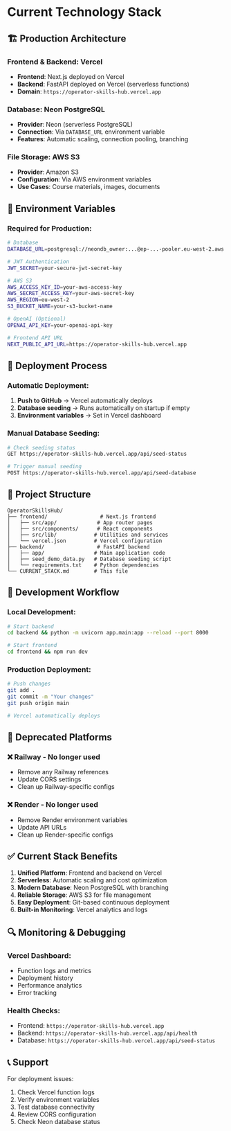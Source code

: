 # Current Technology Stack

## 🏗️ **Production Architecture**

### **Frontend & Backend: Vercel**
- **Frontend**: Next.js deployed on Vercel
- **Backend**: FastAPI deployed on Vercel (serverless functions)
- **Domain**: `https://operator-skills-hub.vercel.app`

### **Database: Neon PostgreSQL**
- **Provider**: Neon (serverless PostgreSQL)
- **Connection**: Via `DATABASE_URL` environment variable
- **Features**: Automatic scaling, connection pooling, branching

### **File Storage: AWS S3**
- **Provider**: Amazon S3
- **Configuration**: Via AWS environment variables
- **Use Cases**: Course materials, images, documents

## 🔧 **Environment Variables**

### **Required for Production:**
```bash
# Database
DATABASE_URL=postgresql://neondb_owner:...@ep-...-pooler.eu-west-2.aws.neon.tech/neondb?sslmode=require&channel_binding=require

# JWT Authentication
JWT_SECRET=your-secure-jwt-secret-key

# AWS S3
AWS_ACCESS_KEY_ID=your-aws-access-key
AWS_SECRET_ACCESS_KEY=your-aws-secret-key
AWS_REGION=eu-west-2
S3_BUCKET_NAME=your-s3-bucket-name

# OpenAI (Optional)
OPENAI_API_KEY=your-openai-api-key

# Frontend API URL
NEXT_PUBLIC_API_URL=https://operator-skills-hub.vercel.app
```

## 🚀 **Deployment Process**

### **Automatic Deployment:**
1. **Push to GitHub** → Vercel automatically deploys
2. **Database seeding** → Runs automatically on startup if empty
3. **Environment variables** → Set in Vercel dashboard

### **Manual Database Seeding:**
```bash
# Check seeding status
GET https://operator-skills-hub.vercel.app/api/seed-status

# Trigger manual seeding
POST https://operator-skills-hub.vercel.app/api/seed-database
```

## 📁 **Project Structure**
```
OperatorSkillsHub/
├── frontend/                 # Next.js frontend
│   ├── src/app/             # App router pages
│   ├── src/components/      # React components
│   ├── src/lib/            # Utilities and services
│   └── vercel.json         # Vercel configuration
├── backend/                 # FastAPI backend
│   ├── app/                # Main application code
│   ├── seed_demo_data.py   # Database seeding script
│   └── requirements.txt    # Python dependencies
└── CURRENT_STACK.md        # This file
```

## 🔄 **Development Workflow**

### **Local Development:**
```bash
# Start backend
cd backend && python -m uvicorn app.main:app --reload --port 8000

# Start frontend
cd frontend && npm run dev
```

### **Production Deployment:**
```bash
# Push changes
git add .
git commit -m "Your changes"
git push origin main

# Vercel automatically deploys
```

## 🚫 **Deprecated Platforms**

### **❌ Railway** - No longer used
- Remove any Railway references
- Update CORS settings
- Clean up Railway-specific configs

### **❌ Render** - No longer used  
- Remove Render environment variables
- Update API URLs
- Clean up Render-specific configs

## ✅ **Current Stack Benefits**

1. **Unified Platform**: Frontend and backend on Vercel
2. **Serverless**: Automatic scaling and cost optimization
3. **Modern Database**: Neon PostgreSQL with branching
4. **Reliable Storage**: AWS S3 for file management
5. **Easy Deployment**: Git-based continuous deployment
6. **Built-in Monitoring**: Vercel analytics and logs

## 🔍 **Monitoring & Debugging**

### **Vercel Dashboard:**
- Function logs and metrics
- Deployment history
- Performance analytics
- Error tracking

### **Health Checks:**
- Frontend: `https://operator-skills-hub.vercel.app`
- Backend: `https://operator-skills-hub.vercel.app/api/health`
- Database: `https://operator-skills-hub.vercel.app/api/seed-status`

## 📞 **Support**

For deployment issues:
1. Check Vercel function logs
2. Verify environment variables
3. Test database connectivity
4. Review CORS configuration
5. Check Neon database status

